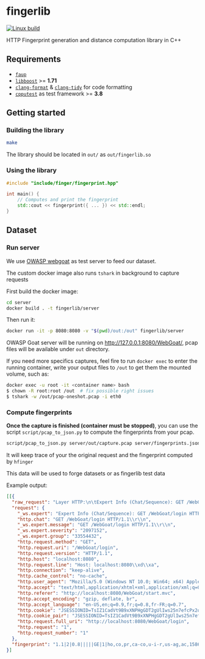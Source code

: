 # fingerlib

[![Linux build](https://github.com/Xisabla/fingerlib/actions/workflows/build-and-test.yaml/badge.svg)](https://github.com/Xisabla/fingerlib/actions/workflows/build-and-test.yaml)

HTTP Fingerprint generation and distance computation library in C++

## Requirements

- [`faup`](https://github.com/stricaud/faup)
- [`libboost`](https://www.boost.org/) >= **1.71**
- [`clang-format`](https://clang.llvm.org/docs/ClangFormat.html) & [`clang-tidy`](https://clang.llvm.org/extra/clang-tidy/) for code formatting
- [`cpputest`](https://cpputest.github.io/) as test framework >= **3.8**

## Getting started

### Building the library

```bash
make
```

The library should be located in `out/` as `out/fingerlib.so`

### Using the library

```cpp
#include "include/finger/fingerprint.hpp"

int main() {
    // Computes and print the fingerprint
    std::cout << fingerprint({ ... }) << std::endl;
}
```

## Dataset

### Run server

We use [OWASP webgoat](https://owasp.org/www-project-webgoat/) as test server to feed our dataset.

The custom docker image also runs `tshark` in background to capture requests

First build the docker image:

```bash
cd server
docker build . -t fingerlib/server
```

Then run it:

```bash
docker run -it -p 8080:8080 -v "$(pwd)/out:/out" fingerlib/server
```

OWASP Goat server will be running on http://127.0.0.1:8080/WebGoat/, pcap files will be available under `out` directory.

If you need more specifics captures, feel fire to run `docker exec` to enter the running container, write your output files to `/out` to get them the mounted volume, such as:

```bash
docker exec -u root -it <container name> bash
$ chown -R root:root /out  # fix possible right issues
$ tshark -w /out/pcap-oneshot.pcap -i eth0
```

### Compute fingerprints

**Once the capture is finished (container must be stopped)**, you can use the script `script/pcap_to_json.py` to compute the fingerprints from your pcap.

```bash
script/pcap_to_json.py server/out/capture.pcap server/fingerprints.json
```

It will keep trace of your the original request and the fingerprint computed by `hfinger`

This data will be used to forge datasets or as fingerlib test data

Example output:

```json
[[{
  "raw_request": "Layer HTTP:\n\tExpert Info (Chat/Sequence): GET /WebGoat/login HTTP/1.1\\r\\n\n\tGET /WebGoat/login HTTP/1.1\\r\\n\n\tSeverity level: Chat\n\tGroup: Sequence\n\tRequest Method: GET\n\tRequest URI: /WebGoat/login\n\tRequest Version: HTTP/1.1\n\tHost: localhost:8080\\r\\n\n\tConnection: keep-alive\\r\\n\n\tCache-Control: no-cache\\r\\n\n\tUser-Agent: Mozilla/5.0 (Windows NT 10.0; Win64; x64) AppleWebKit/537.36 (KHTML, like Gecko) Chrome/101.0.4951.67 Safari/537.36\\r\\n\n\tAccept: text/html,application/xhtml+xml,application/xml;q=0.9,image/avif,image/webp,image/apng,*/*;q=0.8,application/signed-exchange;v=b3;q=0.9\\r\\n\n\tReferer: http://localhost:8080/WebGoat/start.mvc\\r\\n\n\tAccept-Encoding: gzip, deflate, br\\r\\n\n\tAccept-Language: en-US,en;q=0.9,fr;q=0.8,fr-FR;q=0.7\\r\\n\n\tCookie: JSESSIONID=TsIZ1CadVt9B9xXNPHgGDT2gUlIws25n7efcPx2q; JSESSIONID=fD09zlMeWuY0Htn8gyRU9A.node0; io=YCQULPy6oHI7HkLxAAA5\\r\\n\n\tCookie pair: JSESSIONID=TsIZ1CadVt9B9xXNPHgGDT2gUlIws25n7efcPx2q\n\tFull request URI: http://localhost:8080/WebGoat/login\n\tHTTP request 1/1\n\tPragma: no-cache\\r\\n\n\tUpgrade-Insecure-Requests: 1\\r\\n\n\tSec-GPC: 1\\r\\n\n\tSec-Fetch-Site: same-origin\\r\\n\n\tSec-Fetch-Mode: navigate\\r\\n\n\tSec-Fetch-User: ?1\\r\\n\n\tSec-Fetch-Dest: document\\r\\n\n\tCookie pair: JSESSIONID=fD09zlMeWuY0Htn8gyRU9A.node0\n\tCookie pair: io=YCQULPy6oHI7HkLxAAA5\n",
  "request": {
    "_ws.expert": "Expert Info (Chat/Sequence): GET /WebGoat/login HTTP/1.1\\r\\n",
    "http.chat": "GET /WebGoat/login HTTP/1.1\\r\\n",
    "_ws.expert.message": "GET /WebGoat/login HTTP/1.1\\r\\n",
    "_ws.expert.severity": "2097152",
    "_ws.expert.group": "33554432",
    "http.request.method": "GET",
    "http.request.uri": "/WebGoat/login",
    "http.request.version": "HTTP/1.1",
    "http.host": "localhost:8080",
    "http.request.line": "Host: localhost:8080\\xd\\xa",
    "http.connection": "keep-alive",
    "http.cache_control": "no-cache",
    "http.user_agent": "Mozilla/5.0 (Windows NT 10.0; Win64; x64) AppleWebKit/537.36 (KHTML, like Gecko) Chrome/101.0.4951.67 Safari/537.36",
    "http.accept": "text/html,application/xhtml+xml,application/xml;q=0.9,image/avif,image/webp,image/apng,*/*;q=0.8,application/signed-exchange;v=b3;q=0.9",
    "http.referer": "http://localhost:8080/WebGoat/start.mvc",
    "http.accept_encoding": "gzip, deflate, br",
    "http.accept_language": "en-US,en;q=0.9,fr;q=0.8,fr-FR;q=0.7",
    "http.cookie": "JSESSIONID=TsIZ1CadVt9B9xXNPHgGDT2gUlIws25n7efcPx2q; JSESSIONID=fD09zlMeWuY0Htn8gyRU9A.node0; io=YCQULPy6oHI7HkLxAAA5",
    "http.cookie_pair": "JSESSIONID=TsIZ1CadVt9B9xXNPHgGDT2gUlIws25n7efcPx2q",
    "http.request.full_uri": "http://localhost:8080/WebGoat/login",
    "http.request": "1",
    "http.request_number": "1"
  },
  "fingerprint": "1.1|2|0.8|||||GE|1|ho,co,pr,ca-co,u-i-r,us-ag,ac,1586472b,7e369551,a602679,206f7215,975a9022,re,ac-en,ac-la,ck|co:ke-al/ca-co:nc/us-ag:92028000/ac:f159e9d0/ac-en:gz,de,br/ac-la:b88ab870|||"
}]
```
